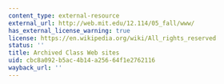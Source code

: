 ```yaml
---
content_type: external-resource
external_url: http://web.mit.edu/12.114/05_fall/www/
has_external_license_warning: true
license: https://en.wikipedia.org/wiki/All_rights_reserved
status: ''
title: Archived Class Web sites
uid: cbc8a092-b5ac-4b14-a256-64f1e2762116
wayback_url: ''
---
```

